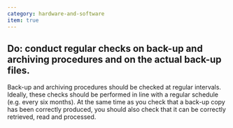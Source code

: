 ```yaml
---
category: hardware-and-software
item: true
---
```



## Do: conduct regular checks on back-up and archiving procedures and on the actual back-up files.
Back-up and archiving procedures should be checked at regular intervals. Ideally, these checks should be performed in line with a regular schedule (e.g. every six months).
At the same time as you check that a back-up copy has been correctly produced, you should also check that it can be correctly retrieved, read and processed.
